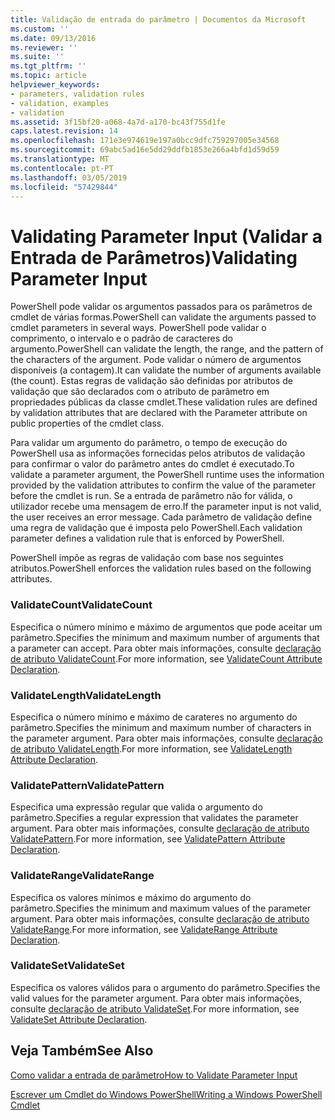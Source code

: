 ```yaml
---
title: Validação de entrada do parâmetro | Documentos da Microsoft
ms.custom: ''
ms.date: 09/13/2016
ms.reviewer: ''
ms.suite: ''
ms.tgt_pltfrm: ''
ms.topic: article
helpviewer_keywords:
- parameters, validation rules
- validation, examples
- validation
ms.assetid: 3f15bf20-a068-4a7d-a170-bc43f755d1fe
caps.latest.revision: 14
ms.openlocfilehash: 171e3e974619e197a0bcc9dfc759297005e34568
ms.sourcegitcommit: 69abc5ad16e5dd29ddfb1853e266a4bfd1d59d59
ms.translationtype: MT
ms.contentlocale: pt-PT
ms.lasthandoff: 03/05/2019
ms.locfileid: "57429844"
---
```

# <a name="validating-parameter-input"></a><span data-ttu-id="7b360-102">Validating Parameter Input (Validar a Entrada de Parâmetros)</span><span class="sxs-lookup"><span data-stu-id="7b360-102">Validating Parameter Input</span></span>

<span data-ttu-id="7b360-103">PowerShell pode validar os argumentos passados para os parâmetros de cmdlet de várias formas.</span><span class="sxs-lookup"><span data-stu-id="7b360-103">PowerShell can validate the arguments passed to cmdlet parameters in several ways.</span></span>
<span data-ttu-id="7b360-104">PowerShell pode validar o comprimento, o intervalo e o padrão de caracteres do argumento.</span><span class="sxs-lookup"><span data-stu-id="7b360-104">PowerShell can validate the length, the range, and the pattern of the characters of the argument.</span></span>
<span data-ttu-id="7b360-105">Pode validar o número de argumentos disponíveis (a contagem).</span><span class="sxs-lookup"><span data-stu-id="7b360-105">It can validate the number of arguments available (the count).</span></span>
<span data-ttu-id="7b360-106">Estas regras de validação são definidas por atributos de validação que são declarados com o atributo de parâmetro em propriedades públicas da classe cmdlet.</span><span class="sxs-lookup"><span data-stu-id="7b360-106">These validation rules are defined by validation attributes that are declared with the Parameter attribute on public properties of the cmdlet class.</span></span>

<span data-ttu-id="7b360-107">Para validar um argumento do parâmetro, o tempo de execução do PowerShell usa as informações fornecidas pelos atributos de validação para confirmar o valor do parâmetro antes do cmdlet é executado.</span><span class="sxs-lookup"><span data-stu-id="7b360-107">To validate a parameter argument, the PowerShell runtime uses the information provided by the validation attributes to confirm the value of the parameter before the cmdlet is run.</span></span>
<span data-ttu-id="7b360-108">Se a entrada de parâmetro não for válida, o utilizador recebe uma mensagem de erro.</span><span class="sxs-lookup"><span data-stu-id="7b360-108">If the parameter input is not valid, the user receives an error message.</span></span>
<span data-ttu-id="7b360-109">Cada parâmetro de validação define uma regra de validação que é imposta pelo PowerShell.</span><span class="sxs-lookup"><span data-stu-id="7b360-109">Each validation parameter defines a validation rule that is enforced by PowerShell.</span></span>

<span data-ttu-id="7b360-110">PowerShell impõe as regras de validação com base nos seguintes atributos.</span><span class="sxs-lookup"><span data-stu-id="7b360-110">PowerShell enforces the validation rules based on the following attributes.</span></span>

### <a name="validatecount"></a><span data-ttu-id="7b360-111">ValidateCount</span><span class="sxs-lookup"><span data-stu-id="7b360-111">ValidateCount</span></span>

<span data-ttu-id="7b360-112">Especifica o número mínimo e máximo de argumentos que pode aceitar um parâmetro.</span><span class="sxs-lookup"><span data-stu-id="7b360-112">Specifies the minimum and maximum number of arguments that a parameter can accept.</span></span>
<span data-ttu-id="7b360-113">Para obter mais informações, consulte [declaração de atributo ValidateCount](./validatecount-attribute-declaration.md).</span><span class="sxs-lookup"><span data-stu-id="7b360-113">For more information, see [ValidateCount Attribute Declaration](./validatecount-attribute-declaration.md).</span></span>

### <a name="validatelength"></a><span data-ttu-id="7b360-114">ValidateLength</span><span class="sxs-lookup"><span data-stu-id="7b360-114">ValidateLength</span></span>

<span data-ttu-id="7b360-115">Especifica o número mínimo e máximo de carateres no argumento do parâmetro.</span><span class="sxs-lookup"><span data-stu-id="7b360-115">Specifies the minimum and maximum number of characters in the parameter argument.</span></span>
<span data-ttu-id="7b360-116">Para obter mais informações, consulte [declaração de atributo ValidateLength](./validatelength-attribute-declaration.md).</span><span class="sxs-lookup"><span data-stu-id="7b360-116">For more information, see [ValidateLength Attribute Declaration](./validatelength-attribute-declaration.md).</span></span>

### <a name="validatepattern"></a><span data-ttu-id="7b360-117">ValidatePattern</span><span class="sxs-lookup"><span data-stu-id="7b360-117">ValidatePattern</span></span>

<span data-ttu-id="7b360-118">Especifica uma expressão regular que valida o argumento do parâmetro.</span><span class="sxs-lookup"><span data-stu-id="7b360-118">Specifies a regular expression that validates the parameter argument.</span></span>
<span data-ttu-id="7b360-119">Para obter mais informações, consulte [declaração de atributo ValidatePattern](./validatepattern-attribute-declaration.md).</span><span class="sxs-lookup"><span data-stu-id="7b360-119">For more information, see [ValidatePattern Attribute Declaration](./validatepattern-attribute-declaration.md).</span></span>

### <a name="validaterange"></a><span data-ttu-id="7b360-120">ValidateRange</span><span class="sxs-lookup"><span data-stu-id="7b360-120">ValidateRange</span></span>

<span data-ttu-id="7b360-121">Especifica os valores mínimos e máximo do argumento do parâmetro.</span><span class="sxs-lookup"><span data-stu-id="7b360-121">Specifies the minimum and maximum values of the parameter argument.</span></span>
<span data-ttu-id="7b360-122">Para obter mais informações, consulte [declaração de atributo ValidateRange](./validaterange-attribute-declaration.md).</span><span class="sxs-lookup"><span data-stu-id="7b360-122">For more information, see [ValidateRange Attribute Declaration](./validaterange-attribute-declaration.md).</span></span>

### <a name="validateset"></a><span data-ttu-id="7b360-123">ValidateSet</span><span class="sxs-lookup"><span data-stu-id="7b360-123">ValidateSet</span></span>

<span data-ttu-id="7b360-124">Especifica os valores válidos para o argumento do parâmetro.</span><span class="sxs-lookup"><span data-stu-id="7b360-124">Specifies the valid values for the parameter argument.</span></span>
<span data-ttu-id="7b360-125">Para obter mais informações, consulte [declaração de atributo ValidateSet](./validateset-attribute-declaration.md).</span><span class="sxs-lookup"><span data-stu-id="7b360-125">For more information, see [ValidateSet Attribute Declaration](./validateset-attribute-declaration.md).</span></span>

## <a name="see-also"></a><span data-ttu-id="7b360-126">Veja Também</span><span class="sxs-lookup"><span data-stu-id="7b360-126">See Also</span></span>

[<span data-ttu-id="7b360-127">Como validar a entrada de parâmetro</span><span class="sxs-lookup"><span data-stu-id="7b360-127">How to Validate Parameter Input</span></span>](./how-to-validate-parameter-input.md)

[<span data-ttu-id="7b360-128">Escrever um Cmdlet do Windows PowerShell</span><span class="sxs-lookup"><span data-stu-id="7b360-128">Writing a Windows PowerShell Cmdlet</span></span>](./writing-a-windows-powershell-cmdlet.md)
